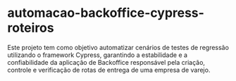# automacao-backoffice-cypress-roteiros
Este projeto tem como objetivo automatizar cenários de testes de regressão utilizando o framework Cypress, garantindo a estabilidade e a confiabilidade da aplicação de Backoffice responsável pela criação, controle e verificação de rotas de entrega de uma empresa de varejo.
